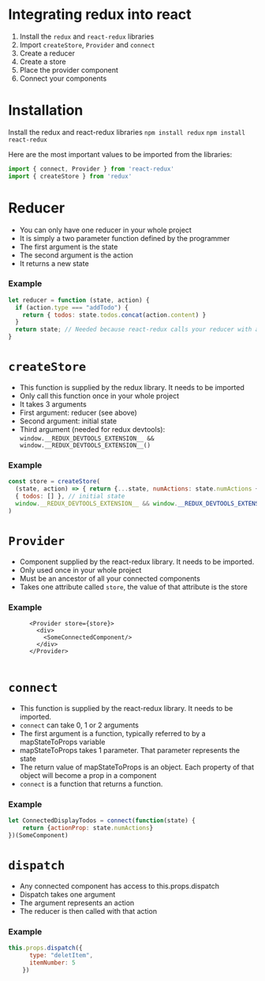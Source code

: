 # Integrating redux into react
1. Install the `redux` and `react-redux` libraries
2. Import `createStore`, `Provider` and `connect`
3. Create a reducer
4. Create a store
5. Place the provider component
6. Connect your components

# Installation
Install the redux and react-redux libraries
`npm install redux`
`npm install react-redux`

Here are the most important values to be imported from the libraries:
```javascript
import { connect, Provider } from 'react-redux'
import { createStore } from 'redux'
```

# Reducer
- You can only have one reducer in your whole project
- It is simply a two parameter function defined by the programmer
- The first argument is the state
- The second argument is the action
- It returns a new state

### Example
```javascript
let reducer = function (state, action) {
  if (action.type === "addTodo") {
    return { todos: state.todos.concat(action.content) }
  }
  return state; // Needed because react-redux calls your reducer with an @@init action
}
```

# `createStore`
- This function is supplied by the redux library. It needs to be imported
- Only call this function once in your whole project
- It takes 3 arguments
- First argument: reducer (see above)
- Second argument: initial state
- Third argument (needed for redux devtools): `window.__REDUX_DEVTOOLS_EXTENSION__ && window.__REDUX_DEVTOOLS_EXTENSION__()`

### Example
```javascript
const store = createStore(
  (state, action) => { return {...state, numActions: state.numActions + 1} }, // reducer
  { todos: [] }, // initial state
  window.__REDUX_DEVTOOLS_EXTENSION__ && window.__REDUX_DEVTOOLS_EXTENSION__()
)
```

# `Provider`
- Component supplied by the react-redux library. It needs to be imported.
- Only used once in your whole project
- Must be an ancestor of all your connected components
- Takes one attribute called `store`, the value of that attribute is the store

### Example

```JSX
      <Provider store={store}>
        <div>
          <SomeConnectedComponent/>
        </div>
      </Provider>
   
```

# `connect`
- This function is supplied by the react-redux library. It needs to be imported.
- `connect` can take 0, 1 or 2 arguments
- The first argument is a function, typically referred to by a mapStateToProps variable
- mapStateToProps takes 1 parameter. That parameter represents the state
- The return value of mapStateToProps is an object. Each property of that object will become a prop in a component
- `connect` is a function that returns a function.

### Example
```javascript
let ConnectedDisplayTodos = connect(function(state) {
    return {actionProp: state.numActions}
})(SomeComponent)
```

# `dispatch`
- Any connected component has access to this.props.dispatch 
- Dispatch takes one argument
- The argument represents an action
- The reducer is then called with that action

### Example
```javascript
this.props.dispatch({
      type: "deletItem",
      itemNumber: 5
    })
```
